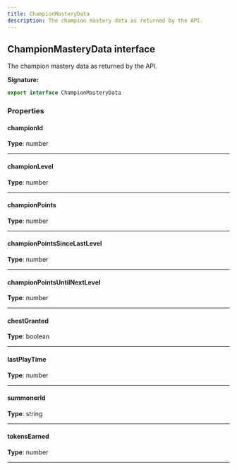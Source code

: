 ```yaml
---
title: ChampionMasteryData
description: The champion mastery data as returned by the API.
---
```


## ChampionMasteryData interface

The champion mastery data as returned by the API.

**Signature:**

```ts
export interface ChampionMasteryData 
```

### Properties

#### championId



**Type**: number

---

#### championLevel



**Type**: number

---

#### championPoints



**Type**: number

---

#### championPointsSinceLastLevel



**Type**: number

---

#### championPointsUntilNextLevel



**Type**: number

---

#### chestGranted



**Type**: boolean

---

#### lastPlayTime



**Type**: number

---

#### summonerId



**Type**: string

---

#### tokensEarned



**Type**: number

---


